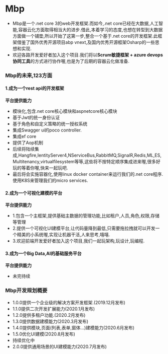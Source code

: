 # Mbp
- Mbp是一个.net core 3的web开发框架.而如今,.net core已经在大数据,人工智能,容器云化方面取得相当大的进步.借此,本着学习的态度,也想在转型到大数据方面做一个铺垫,所以开始了这第一步,整合一个基于.net core的开发框架.此框架借鉴了国外优秀开源项目abp vnext,及国内优秀开源框架Osharp的一些思想和实现.
- 欢迎各路开发爱好者加入这个项目.我们将以**Scrum敏捷框架 + azure devops协同工具**的方式进行协作喔,也是为了后期的容器云化做准备.
### Mbp的未来,123方面
#### 1.成为一个rest api的开发框架
**平台提供能力**
- 模块化,包含.net core核心模块和aspnetcore核心模块
- 基于Jwt的统一身份认证
- 基于角色和自定义策略的统一授权系统
- 集成Swagger ui的poco controller.
- 集成ef core
- 提供了Aop机制
- 后续将陆续集成,Hangfire,IentityServer4,NServiceBus,RabbitMQ,SignalR,Redis,ML,ES,Multitenancy,virtualfilesystem等等,这些将不按特定顺序集成进来喔,很多好玩的等着你喔,快来一起玩吧.
- 最后将会实施容器化,使用linux docker container来运行我们的.net core程序.使用K8S来管理我们的micro services.
#### 2.成为一个可视化建模的平台
**平台提供能力**
- 1.包含一个主框架,提供基础主数据的管理功能,比如租户,人员,角色,权限,存储等管理
- 2.提供一个可视化UI建模平台,让代码量降到最低,只需要拖拉拽就可以开发一个精美的小系统喔,实现让机器干活,人来思考,嘻嘻.
- 3.欢迎前端开发爱好者加入这个项目,我们一起玩架构,玩设计,玩编程.
#### 3.成为一个Big Data,AI的基础服务平台
**平台提供能力**
- 未完待续

### Mbp开发规划概要

- 1.0.0提供一个企业级的解决方案开发框架.(2019.12月发布)
- 1.1.0提供二次开发扩展能力(2020.1月发布)
- 1.2.0提供多租户功能.(2020.2月发布)
- 1.3.0提供数据建模能力(2020.3月发布)
- 1.4.0提供模块,页面(列表,表单,窗体...)建模能力(2020.6月发布)
- 1.5.0优化UI建模(2020.8月发布)
- 持续优化中
- 2.0.0提供通用场景的UI建模能力(2020.7月发布)
